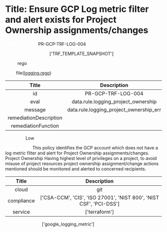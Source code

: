 



# Title: Ensure GCP Log metric filter and alert exists for Project Ownership assignments/changes


***<font color="white">Master Test Id:</font>*** PR-GCP-TRF-LOG-004

***<font color="white">Master Snapshot Id:</font>*** ['TRF_TEMPLATE_SNAPSHOT']

***<font color="white">type:</font>*** rego

***<font color="white">rule:</font>*** file([logging.rego])  
  
  
  
  

|Title|Description|
| :---: | :---: |
|id|PR-GCP-TRF-LOG-004|
|eval|data.rule.logging_project_ownership|
|message|data.rule.logging_project_ownership_err|
|remediationDescription||
|remediationFunction||


***<font color="white">Severity:</font>*** Low

***<font color="white">Description:</font>*** This policy identifies the GCP account which does not have a log metric filter and alert for Project Ownership assignments/changes. Project Ownership Having highest level of privileges on a project, to avoid misuse of project resources project ownership assignment/change actions mentioned should be monitored and alerted to concerned recipients.  
  
  

|Title|Description|
| :---: | :---: |
|cloud|git|
|compliance|['CSA-CCM', 'CIS', 'ISO 27001', 'NIST 800', 'NIST CSF', 'PCI-DSS']|
|service|['terraform']|


***<font color="white">Resource Types:</font>*** ['google_logging_metric']


[logging.rego]: https://github.com/prancer-io/prancer-compliance-test/tree/master/google/terraform/logging.rego
